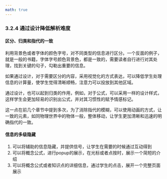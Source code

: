 ```yaml
---
math: true
---
```


### 3.2.4 通过设计降低解析难度

#### 区分、归类和指代的一致

利用背景色或者字体的颜色字号，对不同类型的信息进行区分。一个反面的例子，就是一般的书籍，字体字号颜色背景色，都是一致的，需要读者自行进行对其处理，找到关键的句子，勾勒出重要的信息。

如果通过设计，对于需要区分的内容，采用视觉化的方式表达，可以降低学生处理信息的计算量，使学生觉得清晰顺畅，注意力可以投放到其他区域。

通过设计，也可以起到归类的作用，例如，对于公式，可以采用一样的设计样式，这样学生会更加轻易的识别出公式，并对其习惯性的赋予情感标记。

这一点在前几个章节中提到多次，为了消除指代的模糊，可以使用动画的方式，让一致的元素，如同物理世界中的物体一般，整体移动，让学生更加清晰和迅速的明确指代的一致。

#### 信息的多级隐藏

1. 可以将辅助的信息隐藏，并提供信号，让学生在需要的时候通过互动得到
1. 可以将概念公式，进行popup的展示，在光标或者点按时，展示一个简短的介绍
1. 可以将概念公式或者知识点的详细信息，通过学生的点击，展开一个完整页面展示
